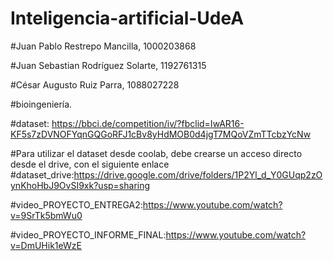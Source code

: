 # Inteligencia-artificial-UdeA

#Juan Pablo Restrepo Mancilla, 1000203868

#Juan Sebastian Rodríguez Solarte, 1192761315

#César Augusto Ruiz Parra, 1088027228

#bioingeniería.

#dataset: https://bbci.de/competition/iv/?fbclid=IwAR16-KF5s7zDVNOFYqnGQGoRFJ1cBv8yHdMOB0d4jgT7MQoVZmTTcbzYcNw

#Para utilizar el dataset desde coolab, debe crearse un acceso directo desde el drive, con el siguiente enlace
#dataset_drive:https://drive.google.com/drive/folders/1P2Yl_d_Y0GUqp2zOynKhoHbJ9OvSI9xk?usp=sharing

#video_PROYECTO_ENTREGA2:https://www.youtube.com/watch?v=9SrTk5bmWu0

#video_PROYECTO_INFORME_FINAL:https://www.youtube.com/watch?v=DmUHik1eWzE
